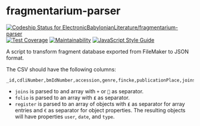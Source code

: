 # fragmentarium-parser

[![Codeship Status for ElectronicBabylonianLiterature/fragmentarium-parser](https://app.codeship.com/projects/64eda080-6034-0136-217f-124041e5e37d/status?branch=master)](https://app.codeship.com/projects/296226)
[![Test Coverage](https://api.codeclimate.com/v1/badges/971b9239bb9b40f555aa/test_coverage)](https://codeclimate.com/github/ElectronicBabylonianLiterature/fragmentarium-parser/test_coverage)
[![Maintainability](https://api.codeclimate.com/v1/badges/971b9239bb9b40f555aa/maintainability)](https://codeclimate.com/github/ElectronicBabylonianLiterature/fragmentarium-parser/maintainability)
[![JavaScript Style Guide](https://img.shields.io/badge/code_style-standard-brightgreen.svg)](https://standardjs.com)

A script to transform fragment database exported from FileMaker to JSON format.

The CSV should have the following columns:
```
_id,cdliNumber,bmIdNumber,accession,genre,fincke,publicationPlace,joins,subcollection,description,length,width,thickness,collection,script,date,folio,register,transliteration,notes
```

- `joins` is parsed to and array with ` + ` or `` as separator.
- `folio` is parsed to an array with ` ₤ ` as separator.
- `register` is parsed to an array of objects with ` ₤ ` as separator for array entries and `€` as separator for object properties. The resulting objects will have properties `user`, `date`, and `type`.